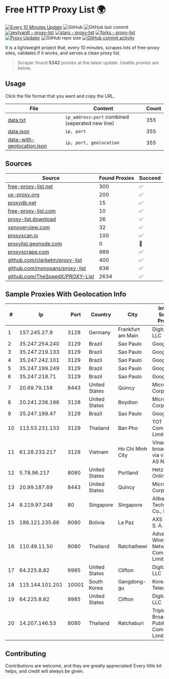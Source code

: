 
# Free HTTP Proxy List 🌍

[![Every 10 Minutes Update](https://github.com/mertguvencli/http-proxy-list/actions/workflows/main.yml/badge.svg?branch=main)](https://github.com/mertguvencli/http-proxy-list/actions/workflows/main.yml)
![GitHub](https://img.shields.io/github/license/mertguvencli/http-proxy-list)
![GitHub last commit](https://img.shields.io/github/last-commit/mertguvencli/http-proxy-list)
[![zevtyardt - proxy-list](https://img.shields.io/static/v1?label=zevtyardt&message=proxy-list&color=blue&logo=github)](https://github.com/zevtyardt/proxy-list "Go to GitHub repo")
[![stars - proxy-list](https://img.shields.io/github/stars/zevtyardt/proxy-list?style=social)](https://github.com/zevtyardt/proxy-list)
[![forks - proxy-list](https://img.shields.io/github/forks/zevtyardt/proxy-list?style=social)](https://github.com/zevtyardt/proxy-list)
[![Proxy Updater](https://github.com/zevtyardt/proxy-list/workflows/Proxy%20Updater/badge.svg)](https://github.com/zevtyardt/proxy-list/actions?query=workflow:"Proxy+Updater")
![GitHub repo size](https://img.shields.io/github/repo-size/zevtyardt/proxy-list)
[![GitHub commit activity](https://img.shields.io/github/commit-activity/m/zevtyardt/proxy-list?logo=commits)](https://github.com/zevtyardt/proxy-list/commits/main)

It is a lightweight project that, every 10 minutes, scrapes lots of free-proxy sites, validates if it works, and serves a clean proxy list.

> Scraper found **5342** proxies at the latest update. Usable proxies are below.

## Usage

Click the file format that you want and copy the URL.

|File|Content|Count|
|----|-------|-----|
|[data.txt](https://raw.githubusercontent.com/mertguvencli/http-proxy-list/main/proxy-list/data.txt)|`ip_address:port` combined (seperated new line)|355|
|[data.json](https://raw.githubusercontent.com/mertguvencli/http-proxy-list/main/proxy-list/data.json)|`ip, port`|355|
|[data-with-geolocation.json](https://raw.githubusercontent.com/mertguvencli/http-proxy-list/main/proxy-list/data-with-geolocation.json)|`ip, port, geolocation`|355|

## Sources

|Source|Found Proxies|Succeed|
|------|-------------|-------|
|[free-proxy-list.net](https://free-proxy-list.net)|300|✅|
|[us-proxy.org](https://www.us-proxy.org)|200|✅|
|[proxydb.net](http://proxydb.net)|15|✅|
|[free-proxy-list.com](https://free-proxy-list.com/?page=&port=&type%5B%5D=http&type%5B%5D=https&up_time=0&search=Search)|10|✅|
|[proxy-list.download](https://www.proxy-list.download/HTTP)|26|✅|
|[vpnoverview.com](https://vpnoverview.com/privacy/anonymous-browsing/free-proxy-servers)|32|✅|
|[proxyscan.io](https://www.proxyscan.io)|100|✅|
|[proxylist.geonode.com](https://proxylist.geonode.com/api/proxy-list?limit=300&page=1&sort_by=lastChecked&sort_type=desc&protocols=http,https)|0|🚫|
|[proxyscrape.com](https://api.proxyscrape.com/v2/?request=displayproxies&protocol=http&timeout=10000&country=all&ssl=all&anonymity=all)|989|✅|
|[github.com/clarketm/proxy-list](https://raw.githubusercontent.com/clarketm/proxy-list/master/proxy-list-raw.txt)|400|✅|
|[github.com/monosans/proxy-list](https://raw.githubusercontent.com/monosans/proxy-list/main/proxies/http.txt)|636|✅|
|[github.com/TheSpeedX/PROXY-List](https://raw.githubusercontent.com/TheSpeedX/PROXY-List/master/http.txt)|2634|✅|


## Sample Proxies With Geolocation Info

|#|Ip|Port|Country|City|Internet Service Provider|
|-|--|----|-------|----|-------------------------|
|1|157.245.27.9|3128|Germany|Frankfurt am Main|DigitalOcean, LLC|
|2|35.247.254.240|3129|Brazil|Sao Paulo|Google LLC|
|3|35.247.219.133|3129|Brazil|Sao Paulo|Google LLC|
|4|35.247.242.101|3129|Brazil|Sao Paulo|Google LLC|
|5|35.247.199.249|3129|Brazil|Sao Paulo|Google LLC|
|6|35.247.218.71|3129|Brazil|Sao Paulo|Google LLC|
|7|20.69.79.158|8443|United States|Quincy|Microsoft Corporation|
|8|20.241.236.196|3128|United States|Boydton|Microsoft Corporation|
|9|35.247.199.47|3129|Brazil|Sao Paulo|Google LLC|
|10|113.53.231.133|3129|Thailand|Ban Pho|TOT Public Company Limited|
|11|61.28.233.217|3128|Vietnam|Ho Chi Minh City|Vinadata broadcast via vinagame AS Number|
|12|5.78.96.217|8080|United States|Portland|Hetzner Online GmbH|
|13|20.99.187.69|8443|United States|Quincy|Microsoft Corporation|
|14|8.219.97.248|80|Singapore|Singapore|Alibaba (US) Technology Co., Ltd.|
|15|186.121.235.66|8080|Bolivia|La Paz|AXS Bolivia S. A.|
|16|110.49.11.50|8080|Thailand|Ratchathewi|Advanced Wireless Network Company Limited|
|17|64.225.8.82|9985|United States|Clifton|DigitalOcean, LLC|
|18|115.144.101.201|10001|South Korea|Gangdong-gu|Korea Telecom|
|19|64.225.8.82|9985|United States|Clifton|DigitalOcean, LLC|
|20|14.207.146.53|8080|Thailand|Ratchaburi|Triple T Broadband Public Company Limited|



## Contributing

Contributions are welcome, and they are greatly appreciated! Every
little bit helps, and credit will always be given.

